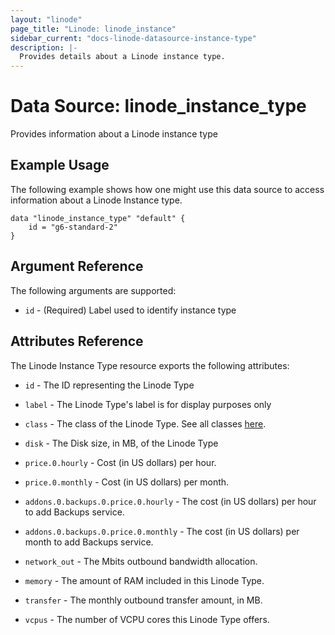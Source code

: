 ```yaml
---
layout: "linode"
page_title: "Linode: linode_instance"
sidebar_current: "docs-linode-datasource-instance-type"
description: |-
  Provides details about a Linode instance type.
---
```


# Data Source: linode\_instance\_type

Provides information about a Linode instance type

## Example Usage

The following example shows how one might use this data source to access information about a Linode Instance type.

```hcl
data "linode_instance_type" "default" {
    id = "g6-standard-2"
}
```

## Argument Reference

The following arguments are supported:

* `id` - (Required) Label used to identify instance type

## Attributes Reference

The Linode Instance Type resource exports the following attributes:

* `id` - The ID representing the Linode Type

* `label` - The Linode Type's label is for display purposes only

* `class` - The class of the Linode Type. See all classes [here](https://www.linode.com/docs/api/linode-types/#type-view__responses).

* `disk` - The Disk size, in MB, of the Linode Type

* `price.0.hourly` -  Cost (in US dollars) per hour.

* `price.0.monthly` - Cost (in US dollars) per month.

* `addons.0.backups.0.price.0.hourly` - The cost (in US dollars) per hour to add Backups service.

* `addons.0.backups.0.price.0.monthly` - The cost (in US dollars) per month to add Backups service.

* `network_out` - The Mbits outbound bandwidth allocation.

* `memory` - The amount of RAM included in this Linode Type.

* `transfer` - The monthly outbound transfer amount, in MB.

* `vcpus` - The number of VCPU cores this Linode Type offers.
